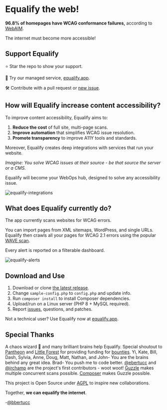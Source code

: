 # Equalify the web!

**96.8% of homepages have WCAG conformance failures,** according to [WebAIM](https://webaim.org/projects/million/).

The internet must become more accessible!

## Support Equalify

⭐ Star the repo to show your support.

🌸 Try our managed service, [equalify.app](https://equalify.app/).

🛠️ Contribute with a pull request or [new issue](https://github.com/bbertucc/equalify/issues).

## How will Equalify increase content accessibility?

To improve content accessibility, Equalify aims to:
1. **Reduce the cost** of full site, multi-page scans.
2. **Improve automation** that simplifies WCAG issue resolution.
3. **Promote transparency** to improve A11Y tools and standards.

Moreover, Equalify creates deep integrations with services that run your website. 

_Imagine: You solve WCAG issues at their source - be that source the server or a CMS._

Equalify will become your WebOps hub, designed to solve any accessibility issue. 

![equalify-integrations](https://user-images.githubusercontent.com/46652/188710874-e53ccb85-f542-46f3-a680-837aaf02ae92.png)

## What does Equalify currently do?

The app currently scans websites for WCAG errors.

You can import pages from XML sitemaps, WordPress, and single URLs. Equalify then crawls all your pages for WCAG 2.1 errors using the popular [WAVE scan](https://wave.webaim.org/).

Every alert is reported on a filterable dashboard.

![equalify-alerts](https://user-images.githubusercontent.com/46652/188710908-9bfb7da8-68ff-490c-8d6b-f9ce1f38d4c8.png)

## Download and Use
1. Download or clone [the latest release](https://github.com/bbertucc/equalify/releases).
2. Change `sample-config.php` to `config.php` and update info.
3. Run `composer install` to install Composer dependencies.
4. Upload/run on a Linux server (PHP 8 + MySQL required).
5. Report [issues](https://github.com/bbertucc/equalify/issues), questions, and patches.

Not a technical user? Use Equalify now at [equalify.app](https://equalify.app/).

## Special Thanks
A chaos wizard 🧙 and many brilliant brains help Equalify. Special shoutout to [Pantheon](https://pantheon.io/) and [Little Forest](https://littleforest.co.uk/feature/web-accessibility/) for providing funding for [bounties](https://github.com/bbertucc/equalify/issues?q=is%3Aopen+is%3Aissue+label%3Abountied). Yi, Kate, Bill, Dash, Sylvia, Anne, Doug, Matt, Nathan, and John- You are the brains behind any great idea. Brad- You push me to code better. [@ebertucc](https://github.com/ebertucc) and [@jrchamp](https://github.com/jrchamp) are the project's first contributors - woot woot! [Guzzle](https://github.com/guzzle/guzzle) makes multiple concurrent scans possible. [Composer](https://getcomposer.org/) makes Guzzle possible.

This project is Open Source under [AGPL](https://github.com/bbertucc/equalify/blob/mvp-1.2/LICENSE) to inspire new collaborations.

Together, **we can equalify the internet**.

-[@bbertucc](https://github.com/bbertucc)
